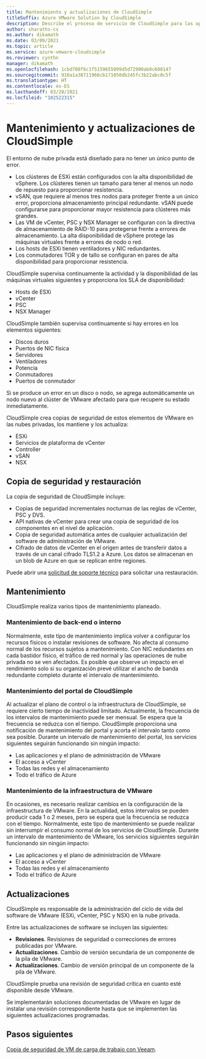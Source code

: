 ```yaml
---
title: Mantenimiento y actualizaciones de CloudSimple
titleSuffix: Azure VMware Solution by CloudSimple
description: Describe el proceso de servicio de CloudSimple para las operaciones de mantenimiento y las actualizaciones programadas
author: sharaths-cs
ms.author: dikamath
ms.date: 03/09/2021
ms.topic: article
ms.service: azure-vmware-cloudsimple
ms.reviewer: cynthn
manager: dikamath
ms.openlocfilehash: 1cbd708f6c1f5159655099d5d72900ab0c608147
ms.sourcegitcommit: 910a1a38711966cb171050db245fc3b22abc8c5f
ms.translationtype: HT
ms.contentlocale: es-ES
ms.lasthandoff: 03/20/2021
ms.locfileid: "102522315"
---
```

# <a name="cloudsimple-maintenance-and-updates"></a>Mantenimiento y actualizaciones de CloudSimple

El entorno de nube privada está diseñado para no tener un único punto de error.

* Los clústeres de ESXi están configurados con la alta disponibilidad de vSphere. Los clústeres tienen un tamaño para tener al menos un nodo de repuesto para proporcionar resistencia.
* vSAN, que requiere al menos tres nodos para proteger frente a un único error, proporciona almacenamiento principal redundante. vSAN puede configurarse para proporcionar mayor resistencia para clústeres más grandes.
* Las VM de vCenter, PSC y NSX Manager se configuran con la directiva de almacenamiento de RAID-10 para protegerse frente a errores de almacenamiento. La alta disponibilidad de vSphere protege las máquinas virtuales frente a errores de nodo o red.
* Los hosts de ESXi tienen ventiladores y NIC redundantes.
* Los conmutadores TOR y de tallo se configuran en pares de alta disponibilidad para proporcionar resistencia.

CloudSimple supervisa continuamente la actividad y la disponibilidad de las máquinas virtuales siguientes y proporciona los SLA de disponibilidad:

* Hosts de ESXi
* vCenter
* PSC
* NSX Manager

CloudSimple también supervisa continuamente si hay errores en los elementos siguientes:

* Discos duros
* Puertos de NIC física
* Servidores
* Ventiladores
* Potencia
* Conmutadores
* Puertos de conmutador

Si se produce un error en un disco o nodo, se agrega automáticamente un nodo nuevo al clúster de VMware afectado para que recupere su estado inmediatamente.

CloudSimple crea copias de seguridad de estos elementos de VMware en las nubes privadas, los mantiene y los actualiza:

* ESXi
* Servicios de plataforma de vCenter
* Controller
* vSAN
* NSX

## <a name="back-up-and-restore"></a>Copia de seguridad y restauración

La copia de seguridad de CloudSimple incluye:

* Copias de seguridad incrementales nocturnas de las reglas de vCenter, PSC y DVS.
* API nativas de vCenter para crear una copia de seguridad de los componentes en el nivel de aplicación.
* Copia de seguridad automática antes de cualquier actualización del software de administración de VMware.
* Cifrado de datos de vCenter en el origen antes de transferir datos a través de un canal cifrado TLS1.2 a Azure. Los datos se almacenan en un blob de Azure en que se replican entre regiones.

Puede abrir una [solicitud de soporte técnico](https://portal.azure.com/#blade/Microsoft_Azure_Support/HelpAndSupportBlade/newsupportrequest) para solicitar una restauración.

## <a name="maintenance"></a>Mantenimiento

CloudSimple realiza varios tipos de mantenimiento planeado.

### <a name="backendinternal-maintenance"></a>Mantenimiento de back-end o interno

Normalmente, este tipo de mantenimiento implica volver a configurar los recursos físicos o instalar revisiones de software. No afecta al consumo normal de los recursos sujetos a mantenimiento. Con NIC redundantes en cada bastidor físico, el tráfico de red normal y las operaciones de nube privada no se ven afectados. Es posible que observe un impacto en el rendimiento solo si su organización prevé utilizar el ancho de banda redundante completo durante el intervalo de mantenimiento.

### <a name="cloudsimple-portal-maintenance"></a>Mantenimiento del portal de CloudSimple

Al actualizar el plano de control o la infraestructura de CloudSimple, se requiere cierto tiempo de inactividad limitado. Actualmente, la frecuencia de los intervalos de mantenimiento puede ser mensual. Se espera que la frecuencia se reduzca con el tiempo. CloudSimple proporciona una notificación de mantenimiento del portal y acorta el intervalo tanto como sea posible. Durante un intervalo de mantenimiento del portal, los servicios siguientes seguirán funcionando sin ningún impacto:

* Las aplicaciones y el plano de administración de VMware
* El acceso a vCenter
* Todas las redes y el almacenamiento
* Todo el tráfico de Azure

### <a name="vmware-infrastructure-maintenance"></a>Mantenimiento de la infraestructura de VMware

En ocasiones, es necesario realizar cambios en la configuración de la infraestructura de VMware.  En la actualidad, estos intervalos se pueden producir cada 1 o 2 meses, pero se espera que la frecuencia se reduzca con el tiempo. Normalmente, este tipo de mantenimiento se puede realizar sin interrumpir el consumo normal de los servicios de CloudSimple. Durante un intervalo de mantenimiento de VMware, los servicios siguientes seguirán funcionando sin ningún impacto:

* Las aplicaciones y el plano de administración de VMware
* El acceso a vCenter
* Todas las redes y el almacenamiento
* Todo el tráfico de Azure

## <a name="updates-and-upgrades"></a>Actualizaciones

CloudSimple es responsable de la administración del ciclo de vida del software de VMware (ESXi, vCenter, PSC y NSX) en la nube privada.

Entre las actualizaciones de software se incluyen las siguientes:

* **Revisiones**. Revisiones de seguridad o correcciones de errores publicadas por VMware.
* **Actualizaciones**. Cambio de versión secundaria de un componente de la pila de VMware.
* **Actualizaciones**. Cambio de versión principal de un componente de la pila de VMware.

CloudSimple prueba una revisión de seguridad crítica en cuanto esté disponible desde VMware. 

Se implementarán soluciones documentadas de VMware en lugar de instalar una revisión correspondiente hasta que se implementen las siguientes actualizaciones programadas. 

## <a name="next-steps"></a>Pasos siguientes

[Copia de seguridad de VM de carga de trabajo con Veeam](backup-workloads-veeam.md).
